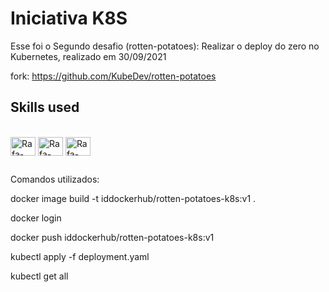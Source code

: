 # Iniciativa K8S 
Esse foi o Segundo desafio (rotten-potatoes):  Realizar o deploy do zero no Kubernetes, realizado em 30/09/2021

fork: https://github.com/KubeDev/rotten-potatoes

 

## Skills used
  
<div style="display: inline_block"><br>
  <img align="center" alt="Rafa-Linux" height="30" width="40" src="https://cdn.jsdelivr.net/gh/devicons/devicon/icons/linux/linux-original.svg" />
  <img align="center" alt="Rafa-Docker" height="30" width="40" src="https://cdn.jsdelivr.net/gh/devicons/devicon/icons/docker/docker-original-wordmark.svg" />
  <img align="center" alt="Rafa-Kubernetes" height="30" width="40" src="https://cdn.jsdelivr.net/gh/devicons/devicon/icons/kubernetes/kubernetes-plain.svg" />
</div>
  
##
Comandos utilizados:

docker image build -t iddockerhub/rotten-potatoes-k8s:v1 .

docker login

docker push iddockerhub/rotten-potatoes-k8s:v1

kubectl apply -f deployment.yaml   

kubectl get all


